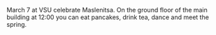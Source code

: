 March 7 at VSU celebrate Maslenitsa. On the ground floor of the main building at 12:00 you can eat pancakes, drink tea, dance and meet the spring.